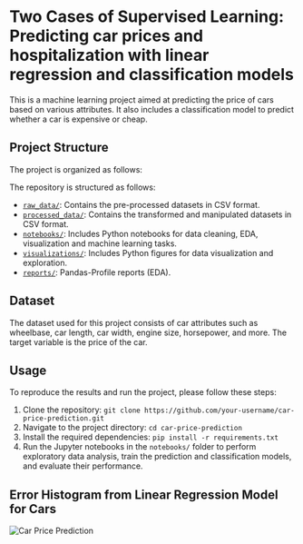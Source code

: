 # Two Cases of Supervised Learning: Predicting car prices and hospitalization with linear regression and classification models

This is a machine learning project aimed at predicting the price of cars based on various attributes. It also includes a classification model to predict whether a car is expensive or cheap. 

## Project Structure

The project is organized as follows:

The repository is structured as follows:

- [`raw_data/`](raw_data/): Contains the pre-processed datasets in CSV format.
- [`processed_data/`](processed_data/): Contains the transformed and manipulated datasets in CSV format.
- [`notebooks/`](notebooks/): Includes Python notebooks for data cleaning, EDA, visualization and machine learning tasks. 
- [`visualizations/`](visualizations/): Includes Python figures for data visualization and exploration.
- [`reports/`](visualizations/): Pandas-Profile reports (EDA).        

## Dataset

The dataset used for this project consists of car attributes such as wheelbase, car length, car width, engine size, horsepower, and more. The target variable is the price of the car.

## Usage

To reproduce the results and run the project, please follow these steps:

1. Clone the repository: `git clone https://github.com/your-username/car-price-prediction.git`
2. Navigate to the project directory: `cd car-price-prediction`
3. Install the required dependencies: `pip install -r requirements.txt`
4. Run the Jupyter notebooks in the `notebooks/` folder to perform exploratory data analysis, train the prediction and classification models, and evaluate their performance.

## Error Histogram from Linear Regression Model for Cars

![Car Price Prediction](https://raw.githubusercontent.com/cristhianc001/predicting-prices-and-hospitalization-with-supervised-learning/main/visualizations/hist-errors-linear-cars.png)

